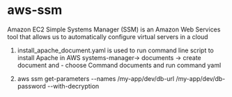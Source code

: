 # aws-ssm
Amazon EC2 Simple Systems Manager (SSM) is an Amazon Web Services tool that allows us to automatically configure virtual servers in a cloud

1) install_apache_document.yaml is used to run command line script to install Apache
in AWS systems-manager-> documents -> create document and - choose Command documents and run command yaml

2) aws ssm get-parameters --names /my-app/dev/db-url /my-app/dev/db-password --with-decryption
